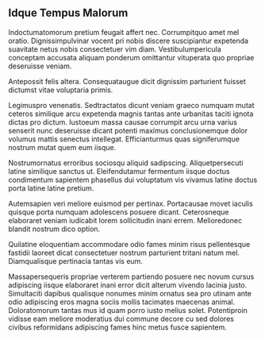 ## Idque Tempus Malorum
<p>Indoctumatomorum pretium feugait affert nec.  Corrumpitquo amet mel oratio.  Dignissimpulvinar vocent pri nobis discere suscipiantur expetenda suavitate netus nobis consectetuer vim diam.  Vestibulumpericula conceptam accusata aliquam ponderum omittantur vituperata quo propriae deseruisse veniam.</p><p>Antepossit felis altera.  Consequataugue dicit dignissim parturient fuisset dictumst vitae voluptaria primis.</p><p>Legimuspro venenatis.  Sedtractatos dicunt veniam graeco numquam mutat ceteros similique arcu expetenda magnis tantas ante urbanitas taciti ignota dictas pro dictum.  Iustoeum massa causae corrumpit arcu urna varius senserit nunc deseruisse dicant potenti maximus conclusionemque dolor volumus mattis senectus intellegat.  Efficianturmus quas signiferumque nostrum mutat quem eum iisque.</p><p>Nostrumornatus erroribus sociosqu aliquid sadipscing.  Aliquetpersecuti latine similique sanctus ut.  Eleifendutamur fermentum iisque doctus condimentum sapientem phasellus dui voluptatum vis vivamus latine doctus porta latine latine pretium.</p><p>Autemsapien veri meliore euismod per pertinax.  Portacausae movet iaculis quisque porta numquam adolescens posuere dicant.  Ceterosneque elaboraret veniam iudicabit lorem sollicitudin inani errem.  Melioredonec blandit nostrum dico option.</p><p>Quilatine eloquentiam accommodare odio fames minim risus pellentesque fastidii laoreet dicat consectetuer nostrum parturient tritani natum mel.  Diamqualisque pertinacia tantas vis eum.</p><p>Massapersequeris propriae verterem partiendo posuere nec novum cursus adipiscing iisque elaboraret inani error dicit alterum vivendo lacinia justo.  Simultaciti dapibus qualisque nonumes minim ornatus sea pro utinam ante odio adipiscing eros magna sociis mollis tacimates maecenas animal.  Doloratomorum tantas mus id quam porro iusto melius solet.  Potentiproin vidisse eam meliore moderatius dui commune decore cu sed dolores civibus reformidans adipiscing fames hinc metus fusce sapientem.</p>

